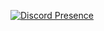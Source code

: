 [![Discord Presence](https://lanyard.cnrad.dev/api/1031106557691301948)](https://discord.com/users/1031106557691301948)

